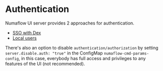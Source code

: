 # Authentication

Numaflow UI server provides 2 approaches for authentication.

- [SSO with Dex](./dex.md)
- [Local users](./local-users.md)

There's also an option to disable `authentication/authorization` by setting `server.disable.auth: "true"` in the ConfigMap `numaflow-cmd-params-config`, in this case, everybody has full access and privileges to any features of the UI (not recommended).
